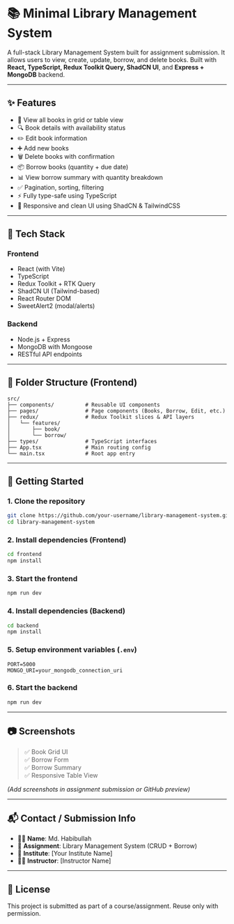 # 📚 Minimal Library Management System

A full-stack Library Management System built for assignment submission. It allows users to view, create, update, borrow, and delete books. Built with **React, TypeScript, Redux Toolkit Query, ShadCN UI**, and **Express + MongoDB** backend.

---

## ✨ Features

- 📖 View all books in grid or table view
- 🔍 Book details with availability status
- ✏️ Edit book information
- ➕ Add new books
- 🗑️ Delete books with confirmation
- 📦 Borrow books (quantity + due date)
- 📊 View borrow summary with quantity breakdown
- ✅ Pagination, sorting, filtering
- ⚡ Fully type-safe using TypeScript
- 💅 Responsive and clean UI using ShadCN & TailwindCSS

---

## 💠 Tech Stack

### Frontend

- React (with Vite)
- TypeScript
- Redux Toolkit + RTK Query
- ShadCN UI (Tailwind-based)
- React Router DOM
- SweetAlert2 (modal/alerts)

### Backend

- Node.js + Express
- MongoDB with Mongoose
- RESTful API endpoints

---

## 🧹 Folder Structure (Frontend)

```
src/
├── components/          # Reusable UI components
├── pages/               # Page components (Books, Borrow, Edit, etc.)
├── redux/               # Redux Toolkit slices & API layers
│   └── features/
│       ├── book/
│       └── borrow/
├── types/               # TypeScript interfaces
├── App.tsx              # Main routing config
└── main.tsx             # Root app entry
```

---

## 🚀 Getting Started

### 1. Clone the repository

```bash
git clone https://github.com/your-username/library-management-system.git
cd library-management-system
```

### 2. Install dependencies (Frontend)

```bash
cd frontend
npm install
```

### 3. Start the frontend

```bash
npm run dev
```

### 4. Install dependencies (Backend)

```bash
cd backend
npm install
```

### 5. Setup environment variables (`.env`)

```env
PORT=5000
MONGO_URI=your_mongodb_connection_uri
```

### 6. Start the backend

```bash
npm run dev
```

---

## 📷 Screenshots

> ✅ Book Grid UI\
> ✅ Borrow Form\
> ✅ Borrow Summary\
> ✅ Responsive Table View

*(Add screenshots in assignment submission or GitHub preview)*

---

## 📬 Contact / Submission Info

- 👨‍🏫 **Name**: Md. Habibullah
- 📝 **Assignment**: Library Management System (CRUD + Borrow)
- 🏫 **Institute**: [Your Institute Name]
- 🧑‍🏫 **Instructor**: [Instructor Name]

---

## 📄 License

This project is submitted as part of a course/assignment. Reuse only with permission.

